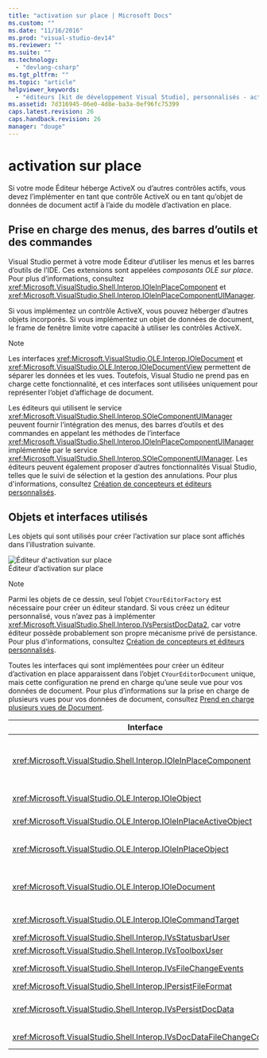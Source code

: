 ```yaml
---
title: "activation sur place | Microsoft Docs"
ms.custom: ""
ms.date: "11/16/2016"
ms.prod: "visual-studio-dev14"
ms.reviewer: ""
ms.suite: ""
ms.technology: 
  - "devlang-csharp"
ms.tgt_pltfrm: ""
ms.topic: "article"
helpviewer_keywords: 
  - "éditeurs [kit de développement Visual Studio], personnalisés - activation sur place de vue"
ms.assetid: 7d316945-06e0-4d8e-ba3a-0ef96fc75399
caps.latest.revision: 26
caps.handback.revision: 26
manager: "douge"
---
```

# activation sur place
Si votre mode Éditeur héberge ActiveX ou d’autres contrôles actifs, vous devez l’implémenter en tant que contrôle ActiveX ou en tant qu’objet de données de document actif à l’aide du modèle d’activation en place.  
  
## Prise en charge des menus, des barres d’outils et des commandes  
 Visual Studio permet à votre mode Éditeur d’utiliser les menus et les barres d’outils de l’IDE. Ces extensions sont appelées *composants OLE sur place*. Pour plus d’informations, consultez <xref:Microsoft.VisualStudio.Shell.Interop.IOleInPlaceComponent> et <xref:Microsoft.VisualStudio.Shell.Interop.IOleInPlaceComponentUIManager>.  
  
 Si vous implémentez un contrôle ActiveX, vous pouvez héberger d’autres objets incorporés. Si vous implémentez un objet de données de document, le frame de fenêtre limite votre capacité à utiliser les contrôles ActiveX.  
  
> [!NOTE]
>  Les interfaces <xref:Microsoft.VisualStudio.OLE.Interop.IOleDocument> et <xref:Microsoft.VisualStudio.OLE.Interop.IOleDocumentView> permettent de séparer les données et les vues. Toutefois, Visual Studio ne prend pas en charge cette fonctionnalité, et ces interfaces sont utilisées uniquement pour représenter l’objet d’affichage de document.  
  
 Les éditeurs qui utilisent le service <xref:Microsoft.VisualStudio.Shell.Interop.SOleComponentUIManager> peuvent fournir l’intégration des menus, des barres d’outils et des commandes en appelant les méthodes de l’interface <xref:Microsoft.VisualStudio.Shell.Interop.IOleInPlaceComponentUIManager> implémentée par le service <xref:Microsoft.VisualStudio.Shell.Interop.SOleComponentUIManager>. Les éditeurs peuvent également proposer d’autres fonctionnalités Visual Studio, telles que le suivi de sélection et la gestion des annulations. Pour plus d'informations, consultez [Création de concepteurs et éditeurs personnalisés](../extensibility/creating-custom-editors-and-designers.md).  
  
## Objets et interfaces utilisés  
 Les objets qui sont utilisés pour créer l’activation sur place sont affichés dans l’illustration suivante.  
  
 ![Éditeur d'activation sur place](../misc/media/vsinplaceactivationeditor.png "vsInPlaceActivationEditor")  
Éditeur d’activation sur place  
  
> [!NOTE]
>  Parmi les objets de ce dessin, seul l’objet `CYourEditorFactory` est nécessaire pour créer un éditeur standard. Si vous créez un éditeur personnalisé, vous n’avez pas à implémenter <xref:Microsoft.VisualStudio.Shell.Interop.IVsPersistDocData2>, car votre éditeur possède probablement son propre mécanisme privé de persistance. Pour plus d'informations, consultez [Création de concepteurs et éditeurs personnalisés](../extensibility/creating-custom-editors-and-designers.md).  
  
 Toutes les interfaces qui sont implémentées pour créer un éditeur d’activation en place apparaissent dans l’objet `CYourEditorDocument` unique, mais cette configuration ne prend en charge qu’une seule vue pour vos données de document. Pour plus d’informations sur la prise en charge de plusieurs vues pour vos données de document, consultez [Prend en charge plusieurs vues de Document](../extensibility/supporting-multiple-document-views.md).  
  
|Interface|Type d’objet|Utilisation|  
|---------------|------------------|-----------------|  
|<xref:Microsoft.VisualStudio.Shell.Interop.IOleInPlaceComponent>|Vue|Permet aux objets VSPackage sur place de fonctionner comme des composants entièrement intégrés de l’IDE grâce au service <xref:Microsoft.VisualStudio.Shell.Interop.SOleComponentUIManager>. Ce service intègre les menus, les barres d’outils et les commandes de l’objet dans l’IDE, et émet des notifications concernant les changements d’état.|  
|<xref:Microsoft.VisualStudio.OLE.Interop.IOleObject>|Vue|Principaux moyens utilisés par un objet incorporé pour fournir des fonctionnalités de base à son conteneur et communiquer avec lui.|  
|<xref:Microsoft.VisualStudio.OLE.Interop.IOleInPlaceActiveObject>|Vue|Gère l’activation et la désactivation des objets sur place, et détermine quelle proportion de l’objet sur place doit être visible.|  
|<xref:Microsoft.VisualStudio.OLE.Interop.IOleInPlaceObject>|Vue|Fournit un canal de communication direct entre un objet sur place, la fenêtre frame la plus à l’extérieur dans l’application associée et la fenêtre de document de l’application qui contient l’objet incorporé.|  
|<xref:Microsoft.VisualStudio.OLE.Interop.IOleDocument>|Vue|Implémente un objet ActiveX. Notez que les méthodes de <xref:Microsoft.VisualStudio.OLE.Interop.IOleDocument> et `T:Microsoft.VisualStudio.OLE.Interop.IOleDocumentView` qui séparent les données de document et les vues ne sont pas utilisées dans l’IDE.|  
|<xref:Microsoft.VisualStudio.OLE.Interop.IOleCommandTarget>|Vue\/Données|Permet à l’objet de données de document ou à l’objet de vue de document \(ou aux deux\) de participer à la gestion des commandes.|  
|<xref:Microsoft.VisualStudio.Shell.Interop.IVsStatusbarUser>|Vue|Permet la mise à jour de la barre d’état.|  
|<xref:Microsoft.VisualStudio.Shell.Interop.IVsToolboxUser>|Vue|Permet d’ajouter des éléments à la boîte à outils.|  
|<xref:Microsoft.VisualStudio.Shell.Interop.IVsFileChangeEvents>|Données|Envoie une notification de modification au fichier modifié \(cette interface est facultative\).|  
|<xref:Microsoft.VisualStudio.Shell.Interop.IPersistFileFormat>|Données|Permet d’activer la fonctionnalité Enregistrer en tant que pour un type de fichier.|  
|<xref:Microsoft.VisualStudio.Shell.Interop.IVsPersistDocData>|Données|Active la persistance pour le document. Pour les fichiers en lecture seule, appelez <xref:Microsoft.VisualStudio.Shell.Interop.IVsPersistDocData2.SetDocDataReadOnly%2A> pour fournir l’icône de verrou qui indique que les fichiers sont en lecture seule.|  
|<xref:Microsoft.VisualStudio.Shell.Interop.IVsDocDataFileChangeControl>|Données|Détermine si les modifications apportées aux données de document doivent être ignorées.|